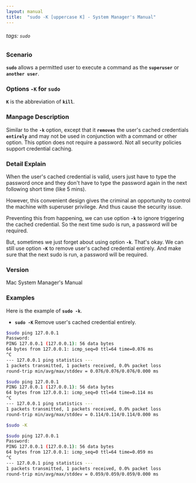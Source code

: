 ```yaml
---
layout: manual
title:  "sudo -K [uppercase K] - System Manager's Manual"
---
```

###### tags: `sudo`

### Scenario
__`sudo`__ allows a permitted user to execute a command as the __`superuser`__ or __`another user`__.

### Options `-K` for `sudo` 
__`K`__ is the abbreviation of __`kill`__.

### Manpage Description
Similar to the __`-k`__ option, except that it __`removes`__ the user's cached credentials __`entirely`__ and may not be used in conjunction with a command or other option.  This option does not require a password. Not all security policies support credential caching.

### Detail Explain
When the user's cached credential is valid, users just have to type the password once and they don't have to type the password again in the next following short time (like 5 mins).

However, this convenient design gives the criminal an opportunity to control the machine with superuser privilege. And thus cause the security issue.

Preventing this from happening, we can use option __`-k`__ to ignore triggering the cached credential. So the next time sudo is run, a password will be required.

But, sometimes we just forget about using option __`-k`__. That's okay. We can still use option __`-K`__ to remove user's cached credential entirely. And make sure that the next sudo is run, a password will be required.

### Version
Mac System Manager's Manual

### Examples
Here is the example of __`sudo -k`__.

- __`sudo -K`__ Remove user's cached credential entirely.

```bash
$sudo ping 127.0.0.1
Password:
PING 127.0.0.1 (127.0.0.1): 56 data bytes
64 bytes from 127.0.0.1: icmp_seq=0 ttl=64 time=0.076 ms
^C
--- 127.0.0.1 ping statistics ---
1 packets transmitted, 1 packets received, 0.0% packet loss
round-trip min/avg/max/stddev = 0.076/0.076/0.076/0.000 ms

$sudo ping 127.0.0.1
PING 127.0.0.1 (127.0.0.1): 56 data bytes
64 bytes from 127.0.0.1: icmp_seq=0 ttl=64 time=0.114 ms
^C
--- 127.0.0.1 ping statistics ---
1 packets transmitted, 1 packets received, 0.0% packet loss
round-trip min/avg/max/stddev = 0.114/0.114/0.114/0.000 ms

$sudo -K

$sudo ping 127.0.0.1
Password:
PING 127.0.0.1 (127.0.0.1): 56 data bytes
64 bytes from 127.0.0.1: icmp_seq=0 ttl=64 time=0.059 ms
^C
--- 127.0.0.1 ping statistics ---
1 packets transmitted, 1 packets received, 0.0% packet loss
round-trip min/avg/max/stddev = 0.059/0.059/0.059/0.000 ms
```

